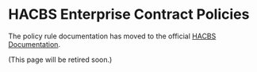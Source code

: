 
HACBS Enterprise Contract Policies
==================================

The policy rule documentation has moved to the official [HACBS
Documentation](https://red-hat-hybrid-application-cloud-build-services-documentation.pages.redhat.com/hacbs-documentation/ec-policies/index.html).

(This page will be retired soon.)
